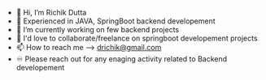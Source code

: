 - 👋 Hi, I’m Richik Dutta
- 👀 Experienced in JAVA, SpringBoot backend developement
- 🌱 I’m currently working on few backend projects
- 💞️ I'd love to collaborate/freelance on springboot developement projects
- 📫 How to reach me --> drichik@gmail.com
- ♾️ Please reach out for any enaging activity related to Backend developement

<!---
richik96/richik96 is a ✨ special ✨ repository because its `README.md` (this file) appears on your GitHub profile.
You can click the Preview link to take a look at your changes.
--->
